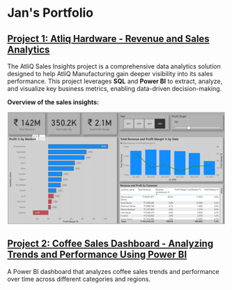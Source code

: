 <!DOCTYPE html>
<html lang="en">
<head>
  <meta charset="UTF-8">
</head>
<body>

  <h1>Jan's Portfolio</h1>

  <h2>
    <a href="https://github.com/jan-codex/Revenue-Insights-using-Power-BI-and-SQL" target="_blank">
      Project 1: Atliq Hardware - Revenue and Sales Analytics
    </a>
  </h2>
  <p>
    The AtliQ Sales Insights project is a comprehensive data analytics solution designed to help AtliQ Manufacturing gain deeper visibility into its sales performance.
    This project leverages <strong>SQL</strong> and <strong>Power BI</strong> to extract, analyze, and visualize key business metrics, enabling data-driven decision-making.
  </p>
  <p><strong>Overview of the sales insights:</strong></p>
  <img src="https://raw.githubusercontent.com/jan-codex/Jan-s_portfolio/main/images/Screenshot%202025-02-18%20135624.png" alt="Overview of the sales insights" width="500">

  <h2>
    <a href="https://github.com/jan-codex/Coffee-Sales-Insights" target="_blank">
      Project 2: Coffee Sales Dashboard - Analyzing Trends and Performance Using Power BI
    </a>
  </h2>
  <p>
    A Power BI dashboard that analyzes coffee sales trends and performance over time across different categories and regions.
  </p>

</body>
</html>
